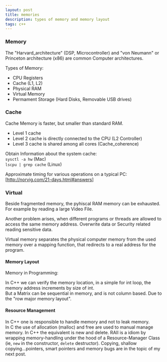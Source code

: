 ```yaml
---
layout: post
title: memories
description: types of memory and memory layout 
tags: c++
---
```



### Memory

The "Harvard_architecture" (DSP, Microcontroller) and "von Neumann" or Princeton architecture (x86) are common Computer architectures.


Types of Memory:

- CPU Registers
- Cache (L1, L2)
- Physical RAM
- Virtual Memory
- Permament Storage (Hard Disks, Removable USB drives)



### Cache

Cache Memory is faster, but smaller than standard RAM.

- Level 1 cache
- Level 2 cache is directly connected to the CPU (L2 Controller)
- Level 3 cache is shared among all cores (Cache_coherence) 


Obtain Information about the system cache:  
`sysctl -a hw` (Mac)      
`lscpu | grep cache` (Linux)  
  

Approximate timing for various operations on a typical PC: [http://norvig.com/21-days.html#answers]


### Virtual


Beside fragmented memory, the pyhiscal RAM memory can be exhausted. 
For example by reading a large Video File.
  
Another problem arises, when different programs or threads are allowed to access the same memory address.
Overwrite data or Security related reading sensitive data.
  
Virtual memory separates the physical computer memory from the used memory over a mapping function, that redirects to a real address for the program.       
  

#### Memory Layout 

Memory in Programming:  

In C++ we can verify the memory location, in a simple for int loop, 
the memory address increments by size of int.  
But a Matrix can be sequential in memory, and is not column based.
Due to the "row major memory layout".


#### Resource Management 

In C++ one is responsible to handle memory and not to leak memory.  
In C the use of allocation (malloc) and free are used to manual manage memory. 
In C++ the equivalent is new and delete. RAII is a idiom by wrapping memory-handling under the hood of a Resource-Manager Class (ie, `new` in the constructor, `delete` destructor).
Copying, shallow copying...pointers, smart pointers and memory bugs are in the topic of my next post. 
